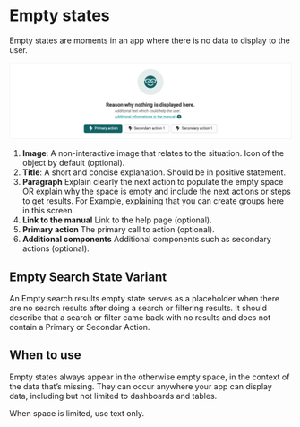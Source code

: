 # Empty states

Empty states are moments in an app where there is no data to display to the user.

![empty state](assets/empty_state.png)

1. **Image**: A non-interactive image that relates to the situation. Icon of the object by default (optional).
2. **Title**: A short and concise explanation. Should be in positive statement.
3. **Paragraph** Explain clearly the next action to populate the empty space OR explain why the space is empty and include the next actions or steps to get results. For Example, explaining that you can create groups here in this screen.
4. **Link to the manual** Link to the help page (optional).
5. **Primary action** The primary call to action (optional).
6. **Additional components**  Additional components such as secondary actions (optional).

## Empty Search State Variant

An Empty search results empty state serves as a placeholder when there are no search results after doing a search or filtering results. It should describe that a search or filter came back with no results and does not contain a Primary or Secondar Action.

## When to use

Empty states always appear in the otherwise empty space, in the context of the data that’s missing. They can occur anywhere your app can display data, including but not limited to dashboards and tables.

When space is limited, use text only.